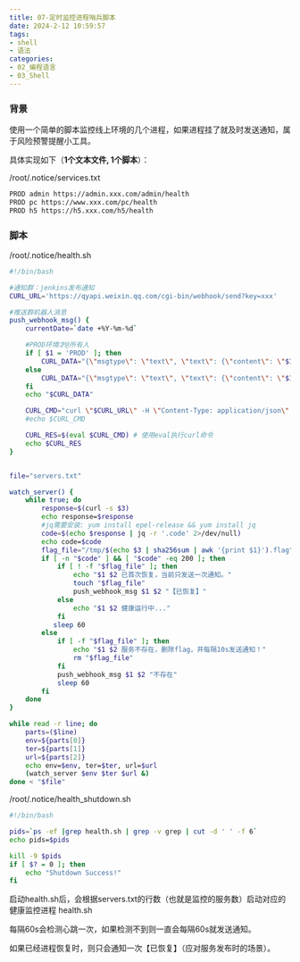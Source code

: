 ```yaml
---
title: 07-定时监控进程哨兵脚本
date: 2024-2-12 10:59:57
tags:
- shell
- 语法
categories: 
- 02_编程语言
- 03_Shell
---
```




### 背景

使用一个简单的脚本监控线上环境的几个进程，如果进程挂了就及时发送通知，属于风险预警提醒小工具。

具体实现如下（**1个文本文件, 1个脚本**）：

/root/.notice/services.txt

```bash
PROD admin https://admin.xxx.com/admin/health
PROD pc https://www.xxx.com/pc/health
PROD h5 https://h5.xxx.com/h5/health
```

### 脚本

/root/.notice/health.sh

```bash
#!/bin/bash

#通知群：jenkins发布通知
CURL_URL='https://qyapi.weixin.qq.com/cgi-bin/webhook/send?key=xxx'

#推送群机器人消息
push_webhook_msg() {
	currentDate=`date +%Y-%m-%d`

	#PROD环境才@所有人
	if [ $1 = 'PROD' ]; then
		CURL_DATA="{\"msgtype\": \"text\", \"text\": {\"content\": \"$1 环境 $2 服务 $3，请留意！\", \"mentioned_list\":[\"@all\"]}}"
	else
		CURL_DATA="{\"msgtype\": \"text\", \"text\": {\"content\": \"$1 环境 $2 服务 $3，请留意！\"}}"
	fi
	echo "$CURL_DATA"

	CURL_CMD="curl \"$CURL_URL\" -H \"Content-Type: application/json\" -d '$CURL_DATA'"
	#echo $CURL_CMD

	CURL_RES=$(eval $CURL_CMD) # 使用eval执行curl命令
	echo $CURL_RES
}


file="servers.txt"

watch_server() {
    while true; do
		response=$(curl -s $3)
		echo response=$response
		#jq需要安装: yum install epel-release && yum install jq
		code=$(echo $response | jq -r '.code' 2>/dev/null)
		echo code=$code
		flag_file="/tmp/$(echo $3 | sha256sum | awk '{print $1}').flag"
		if [ -n "$code" ] && [ "$code" -eq 200 ]; then
			if [ ! -f "$flag_file" ]; then
				echo "$1 $2 已首次恢复，当前只发送一次通知。"
				touch "$flag_file"
				push_webhook_msg $1 $2 "【已恢复】"
			else
				echo "$1 $2 健康运行中..."
			fi
           sleep 60
		else
			if [ -f "$flag_file" ]; then
				echo "$1 $2 服务不存在，删除flag，并每隔10s发送通知！"
				rm "$flag_file"
			fi
			push_webhook_msg $1 $2 "不存在"
            sleep 60
		fi
    done
}

while read -r line; do
	parts=($line)
	env=${parts[0]}
	ter=${parts[1]}
	url=${parts[2]}
	echo env=$env, ter=$ter, url=$url
	(watch_server $env $ter $url &)
done < "$file"

```

/root/.notice/health_shutdown.sh

```bash
#!/bin/bash

pids=`ps -ef |grep health.sh | grep -v grep | cut -d ' ' -f 6`
echo pids=$pids

kill -9 $pids
if [ $? = 0 ]; then
    echo "Shutdown Success!"
fi
```

启动health.sh后，会根据servers.txt的行数（也就是监控的服务数）启动对应的健康监控进程 health.sh

每隔60s会检测心跳一次，如果检测不到则一直会每隔60s就发送通知。

如果已经进程恢复时，则只会通知一次【已恢复】（应对服务发布时的场景）。

